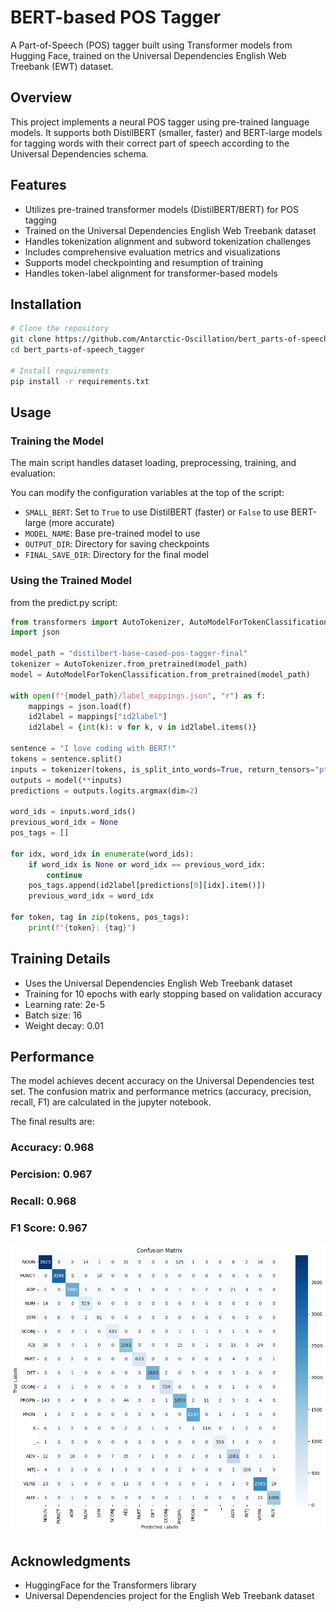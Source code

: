 # BERT-based POS Tagger

A Part-of-Speech (POS) tagger built using Transformer models from Hugging Face, trained on the Universal Dependencies English Web Treebank (EWT) dataset.

## Overview

This project implements a neural POS tagger using pre-trained language models. It supports both DistilBERT (smaller, faster) and BERT-large models for tagging words with their correct part of speech according to the Universal Dependencies schema.

## Features

- Utilizes pre-trained transformer models (DistilBERT/BERT) for POS tagging
- Trained on the Universal Dependencies English Web Treebank dataset
- Handles tokenization alignment and subword tokenization challenges
- Includes comprehensive evaluation metrics and visualizations
- Supports model checkpointing and resumption of training
- Handles token-label alignment for transformer-based models

## Installation

```bash
# Clone the repository
git clone https://github.com/Antarctic-Oscillation/bert_parts-of-speech_tagger.git
cd bert_parts-of-speech_tagger

# Install requirements
pip install -r requirements.txt
```

## Usage

### Training the Model

The main script handles dataset loading, preprocessing, training, and evaluation:

You can modify the configuration variables at the top of the script:
- `SMALL_BERT`: Set to `True` to use DistilBERT (faster) or `False` to use BERT-large (more accurate)
- `MODEL_NAME`: Base pre-trained model to use
- `OUTPUT_DIR`: Directory for saving checkpoints
- `FINAL_SAVE_DIR`: Directory for the final model

### Using the Trained Model

from the predict.py script:
```python
from transformers import AutoTokenizer, AutoModelForTokenClassification
import json

model_path = "distilbert-base-cased-pos-tagger-final"
tokenizer = AutoTokenizer.from_pretrained(model_path)
model = AutoModelForTokenClassification.from_pretrained(model_path)

with open(f"{model_path}/label_mappings.json", "r") as f:
    mappings = json.load(f)
    id2label = mappings["id2label"]
    id2label = {int(k): v for k, v in id2label.items()}

sentence = "I love coding with BERT!"
tokens = sentence.split()
inputs = tokenizer(tokens, is_split_into_words=True, return_tensors="pt")
outputs = model(**inputs)
predictions = outputs.logits.argmax(dim=2)

word_ids = inputs.word_ids()
previous_word_idx = None
pos_tags = []

for idx, word_idx in enumerate(word_ids):
    if word_idx is None or word_idx == previous_word_idx:
        continue
    pos_tags.append(id2label[predictions[0][idx].item()])
    previous_word_idx = word_idx

for token, tag in zip(tokens, pos_tags):
    print(f"{token}: {tag}")
```

## Training Details

- Uses the Universal Dependencies English Web Treebank dataset
- Training for 10 epochs with early stopping based on validation accuracy
- Learning rate: 2e-5
- Batch size: 16
- Weight decay: 0.01

## Performance

The model achieves decent accuracy on the Universal Dependencies test set. The confusion matrix and performance metrics (accuracy, precision, recall, F1) are calculated in the jupyter notebook.

The final results are:
### Accuracy: 0.968
### Percision: 0.967
### Recall: 0.968
### F1 Score: 0.967

![confusion matrix](images/confusion_matrix.png)


## Acknowledgments

- HuggingFace for the Transformers library
- Universal Dependencies project for the English Web Treebank dataset
